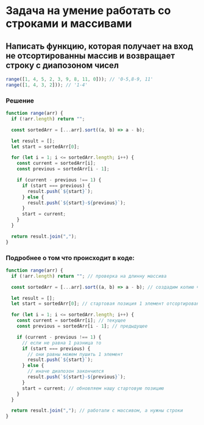 # Задача на умение работать со строками и массивами

## Написать функцию, которая получает на вход не отсортированны массив и возвращает строку с диапозоном чисел

```javascript
range([1, 4, 5, 2, 3, 9, 8, 11, 0])); // '0-5,8-9, 11'
range([1, 4, 3, 2])); // '1-4'
```

### Решение

```javascript
function range(arr) {
  if (!arr.length) return "";

  const sortedArr = [...arr].sort((a, b) => a - b);

  let result = [];
  let start = sortedArr[0];

  for (let i = 1; i <= sortedArr.length; i++) {
    const current = sortedArr[i];
    const previous = sortedArr[i - 1];

    if (current - previous !== 1) {
      if (start === previous) {
        result.push(`${start}`);
      } else {
        result.push(`${start}-${previous}`);
      }
      start = current;
    }
  }

  return result.join(",");
}
```

### Подробнее о том что происходит в коде:

```javascript
function range(arr) {
  if (!arr.length) return ""; // проверка на длинну массива

  const sortedArr = [...arr].sort((a, b) => a - b); // создадим копию что бы не мутировать массив по ссылке

  let result = [];
  let start = sortedArr[0]; // стартовая позиция 1 элемент отсортированного массива

  for (let i = 1; i <= sortedArr.length; i++) {
    const current = sortedArr[i]; // текущее
    const previous = sortedArr[i - 1]; // предыдущее

    if (current - previous !== 1) {
      // если не равна 1 разница то
      if (start === previous) {
        // они равны можем пушить 1 элемент
        result.push(`${start}`);
      } else {
        // иначе диапозон закончился
        result.push(`${start}-${previous}`);
      }
      start = current; // обновляем нашу стартовую позицию
    }
  }

  return result.join(","); // работали с массивом, а нужны строки
}
```
